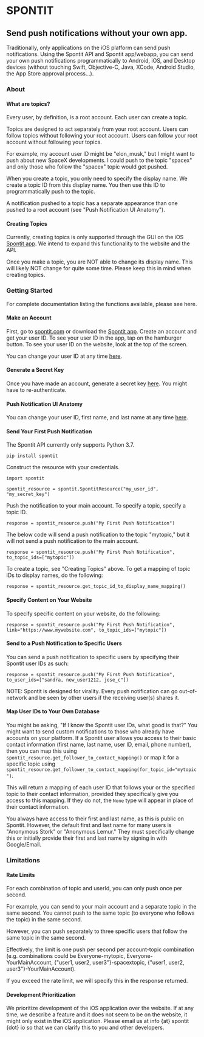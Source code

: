 # SPONTIT
## Send push notifications without your own app.
Traditionally, only applications on the iOS platform can send push notifications. Using the Spontit API and Spontit app/webapp, you can send your own push notifications programmatically to Android, iOS, and Desktop devices (without touching Swift, Objective-C, Java, XCode, Android Studio, the App Store approval process...).


### About

#### What are topics?
Every user, by definition, is a root account. Each user can create a topic.

Topics are designed to act separately from your root account. Users can follow
topics without following your root account. Users can follow your root account without following your topics.

For example, my account user ID might be "elon_musk," but I might want to push about new SpaceX developments. I could
push to the topic "spacex" and only those who follow the "spacex" topic would get pushed. 

When you create a topic, you only need to specify the display name. We create a topic ID from this display name. You
then use this ID to programmatically push to the topic.

A notification pushed to a topic has a separate appearance than one pushed to a root account (see "Push Notification UI Anatomy").

#### Creating Topics

Currently, creating topics is only supported through the GUI on the iOS <a href="https://itunes.apple.com/us/app/spontit/id1448318683">Spontit app</a>. We intend to expand this functionality to the website and the API.

Once you make a topic, you are NOT able to change its display name. This will likely NOT change for quite some time. Please keep this in mind when creating topics.


### Getting Started

For complete documentation listing the functions available, please see <a>here</a>.

#### Make an Account
First, go to <a href="https://www.spontit.com">spontit.com</a> or download the <a href="https://itunes.apple.com/us/app/spontit/id1448318683">Spontit app</a>.
Create an account and get your user ID. To see your user ID in the app, tap on the hamburger button. To see your user ID on the website, look at the top of the screen.

You can change your user ID at any time <a href="https://www.spontit.com/change_names">here</a>.

#### Generate a Secret Key
Once you have made an account, generate a secret key <a href="https://spontit.com/secret_key">here</a>. You might have to re-authenticate.

#### Push Notification UI Anatomy
You can change your user ID, first name, and last name at any time <a href="https://www.spontit.com/change_names">here</a>.

#### Send Your First Push Notification

The Spontit API currently only supports Python 3.7.

`pip install spontit`

Construct the resource with your credentials.

`import spontit`

`spontit_resource = spontit.SpontitResource("my_user_id", "my_secret_key")`

Push the notification to your main account. To specify a topic, specify a topic ID.

`response = spontit_resource.push("My First Push Notification")`

The below code will send a push notification to the topic "mytopic," but it will not send a push notification to the main account.

`response = spontit_resource.push("My First Push Notification", to_topic_ids=["mytopic"])`

To create a topic, see "Creating Topics" above. To get a mapping of topic IDs to display names, do the following:

`response = spontit_resource.get_topic_id_to_display_name_mapping()` 

#### Specify Content on Your Website

To specify specific content on your website, do the following:

`response = spontit_resource.push("My First Push Notification", link="https://www.mywebsite.com", to_topic_ids=["mytopic"])`

#### Send to a Push Notification to Specific Users

You can send a push notification to specific users by specifying their Spontit user IDs as such:

`response = spontit_resource.push("My First Push Notification", to_user_ids=["sandra, new_user1212, jose_c"])`

NOTE: Spontit is designed for virality. Every push notification can go out-of-network and be seen by other users if the receiving user(s) shares it.

#### Map User IDs to Your Own Database

You might be asking, "If I know the Spontit user IDs, what good is that?" You might want to send custom notifications to those
who already have accounts on your platform. If a Spontit user allows you access to their basic contact information (first name, last name, user ID, email, phone number), 
then you can map this using `spontit_resource.get_follower_to_contact_mapping()` or map it for a specific topic using `spontit_resource.get_follower_to_contact_mapping(for_topic_id="mytopic")`.

This will return a mapping of each user ID that follows your or the specified topic to their contact information, provided they specifically give you access to this mapping. If they do not, the `None` type will appear in place of their contact information.

You always have access to their first and last name, as this is public on Spontit. However, the default first and last name for many users is "Anonymous Stork" or "Anonymous Lemur." They must specifically change this or initially provide their first and last name by signing in with Google/Email.


### Limitations

#### Rate Limits
For each combination of topic and userId, you can only push once per second.

For example, you can send to your main account and a separate topic in the same second. You cannot push to the same topic (to everyone who follows the topic) in the same second.

However, you can push separately to three specific users that follow the same topic in the same second.

Effectively, the limit is one push per second per account-topic combination (e.g. combinations could be Everyone-mytopic, Everyone-YourMainAccount, {"user1, user2, user3"}-spacextopic, {"user1, user2, user3"}-YourMainAccount).

If you exceed the rate limit, we will specify this in the response returned.

#### Development Prioritization
We prioritize development of the iOS application over the website. If at any time, we describe a feature and it does 
not seem to be on the website, it might only exist in the iOS application. Please email us at info {at} spontit {dot} io 
so that we can clarify this to you and other developers.